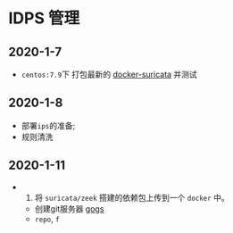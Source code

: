 # IDPS 管理

## 2020-1-7 
- `centos:7.9`下 打包最新的 [docker-suricata](./docker-suricata/centos/) 并测试


## 2020-1-8
- 部署`ips`的准备;
- 规则清洗

## 2020-1-11
- 1. 将 `suricata/zeek` 搭建的依赖包上传到一个 `docker` 中。
    - 创建git服务器 [gogs](https://github.com/gogs/gogs/blob/main/README_ZH.md)
    - `repo`, `f`
    